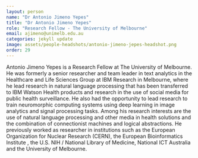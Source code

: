 ```yaml
---
layout: person
name: "Dr Antonio Jimeno Yepes"
title: "Dr Antonio Jimeno Yepes"
role: "Research Fellow - The University of Melbourne"
email: ajimeno@unimelb.edu.au
categories: jekyll update
image: assets/people-headshots/antonio-jimeno-jepes-headshot.png
order: 29
---
```

Antonio Jimeno Yepes is a Research Fellow at The University of Melbourne. He was formerly a senior researcher and team leader in text analytics in the Healthcare and Life Sciences Group at IBM Research in Melbourne, where he lead research in natural language processing that has been transferred to IBM Watson Health products and research in the use of social media for public health surveillance. He also had the opportunity to lead research to train neuromorphic computing systems using deep learning in image analytics and signal processing tasks. Among his research interests are the use of natural language processing and other media in health solutions and the combination of connectionist machines and logical abstractions. He previously worked as researcher in institutions such as the European Organization for Nuclear Research (CERN), the European Bioinformatics Institute , the U.S. NIH / National Library of Medicine, National ICT Australia and the University of Melbourne.

